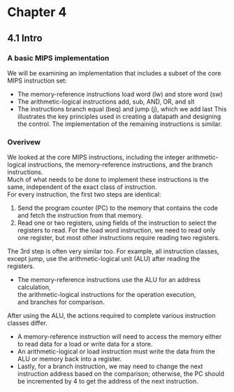 # Chapter 4

## 4.1 Intro

### A basic MIPS implementation

We will be examining an implementation that includes a subset of the core MIPS instruction set:

- The memory-reference instructions load word (lw) and store word (sw)
- The arithmetic-logical instructions add, sub, AND, OR, and slt
- The instructions branch equal (beq) and jump (j), which we add last
This illustrates the key principles used in creating a datapath and designing the control. The implementation of the remaining instructions is similar.

### Overivew
We looked at the core MIPS instructions, including the integer arithmetic-logical instructions, the memory-reference instructions, and the branch instructions.<br>
Much of what needs to be done to implement these instructions is the same, independent of the exact class of instruction.<br>
For every instruction, the first two steps are identical:

1. Send the program counter (PC) to the memory that contains the code and fetch the instruction from that memory.
2. Read one or two registers, using fields of the instruction to select the registers to read. For the load word instruction, we need to read only one register, but most other instructions require reading two registers.

The 3rd step is often very similar too. For example, all instruction classes, except jump, use the arithmetic-logical unit (ALU) after reading the registers. 
- The memory-reference instructions use the ALU for an address calculation,<br>the arithmetic-logical instructions for the operation execution,<br>and branches for comparison.

After using the ALU, the actions required to complete various instruction classes differ. 
- A memory-reference instruction will need to access the memory either to read data for a load or write data for a store.
- An arithmetic-logical or load instruction must write the data from the ALU or memory back into a register.
- Lastly, for a branch instruction, we may need to change the next instruction address based on the comparison; otherwise, the PC should be incremented by 4 to get the address of the next instruction.
